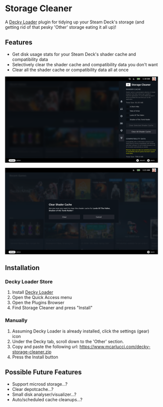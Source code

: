# Storage Cleaner

A [Decky Loader](https://github.com/SteamDeckHomebrew/decky-loader) plugin for tidying up your Steam Deck's storage (and getting rid of that pesky 'Other' storage eating it all up)!

## Features

- Get disk usage stats for your Steam Deck's shader cache and compatibility data
- Selectively clear the shader cache and compatibility data you don't want
- Clear all the shader cache or compatibility data all at once

![](assets/Screenshot-1.png)

![](assets/Screenshot-2.png)

## Installation

### Decky Loader Store

1. Install [Decky Loader](https://deckbrew.xyz/)
2. Open the Quick Access menu
3. Open the Plugins Browser
4. Find Storage Cleaner and press "Install"

### Manually

1. Assuming Decky Loader is already installed, click the settings (gear) icon
2. Under the Decky tab, scroll down to the 'Other' section.
3. Copy and paste the following url: https://www.mcarlucci.com/decky-storage-cleaner.zip
4. Press the Install button

## Possible Future Features

- Support microsd storage...?
- Clear depotcache...?
- Small disk analyser/visualizer...?
- Auto/scheduled cache cleanups...?
